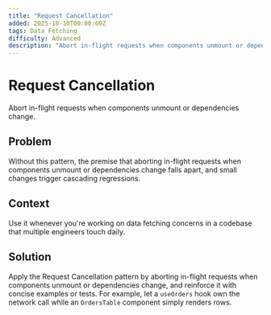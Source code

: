 ```yaml
---
title: "Request Cancellation"
added: 2025-10-10T00:00:00Z
tags: Data Fetching
difficulty: Advanced
description: "Abort in-flight requests when components unmount or dependencies change."
---
```

# Request Cancellation

Abort in-flight requests when components unmount or dependencies change.

## Problem

Without this pattern, the premise that aborting in-flight requests when components unmount or dependencies change falls apart, and small changes trigger cascading regressions.

## Context

Use it whenever you're working on data fetching concerns in a codebase that multiple engineers touch daily.

## Solution

Apply the Request Cancellation pattern by aborting in-flight requests when components unmount or dependencies change, and reinforce it with concise examples or tests. For example, let a `useOrders` hook own the network call while an `OrdersTable` component simply renders rows.
